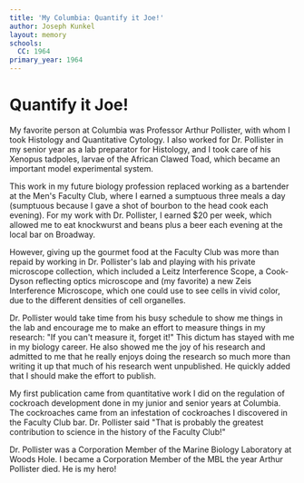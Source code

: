 ```yaml
---
title: 'My Columbia: Quantify it Joe!'
author: Joseph Kunkel
layout: memory
schools:
  CC: 1964
primary_year: 1964
---
```

# Quantify it Joe!

My favorite person at Columbia was Professor Arthur Pollister, with whom I took Histology and Quantitative Cytology.  I also worked for Dr. Pollister in my senior year as a lab preparator for Histology, and I took care of his Xenopus tadpoles, larvae of the African Clawed Toad, which became an important model experimental system.

This work in my future biology profession replaced  working as a bartender at the Men's Faculty Club, where I earned a sumptuous three meals a day (sumptuous because I gave a shot of bourbon to the head cook each evening).  For my work with Dr. Pollister, I earned $20 per week, which allowed me to eat knockwurst and beans plus a beer each evening at the local bar on Broadway.

However, giving up the gourmet food at the Faculty Club was more than repaid by working in Dr. Pollister's lab and playing with his private microscope collection, which included a Leitz Interference Scope, a Cook-Dyson reflecting optics microscope and (my favorite) a new Zeis Interference Microscope, which one could use to see cells in vivid color, due to the different densities of cell organelles.

Dr. Pollister would take time from his busy schedule to show me things in the lab and encourage me to make an effort to measure things in my research: "If you can't measure it, forget it!"  This dictum has stayed with me in my biology career.  He also showed me the joy of his research and admitted to me that he really enjoys doing the research so much more than writing it up that much of his research went unpublished.  He quickly added that I should make the effort to publish.

My first publication came from quantitative work I did on the regulation of cockroach development done in my junior and senior years at Columbia.  The cockroaches came from an infestation of cockroaches I discovered in the Faculty Club bar.  Dr. Pollister said "That is probably the greatest contribution to science in the history of the Faculty Club!"

Dr. Pollister was a Corporation Member of the Marine Biology Laboratory at Woods Hole.  I became a Corporation Member of the MBL the year Arthur Pollister died.  He is my hero!
